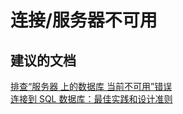 <properties
    pageTitle="connectivity/server is unavailable"
    description="连接/服务器不可用"
    service="microsoft.sql"
    resource="servers"
    authors="aashu"
    displayOrder=""
    selfHelpType="generic"
    supportTopicIds="31980434"
    resourceTags=""
    productPesIds="13491"
    cloudEnvironments="public"
/>


# 连接/服务器不可用

## **建议的文档**
[排查“服务器 <y> 上的数据库 <x> 当前不可用”错误](https://azure.microsoft.com/documentation/articles/sql-database-troubleshoot-connection/)<br>
[连接到 SQL 数据库：最佳实践和设计准则](https://azure.microsoft.com/documentation/articles/sql-database-connect-central-recommendations)



<!--HONumber=Jul16_HO4-->


